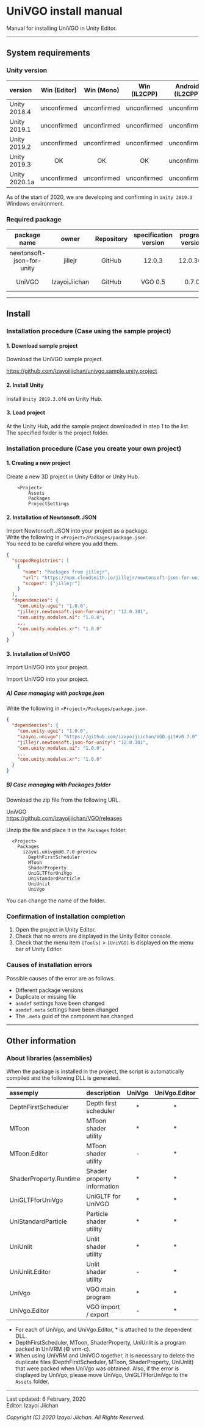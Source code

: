 # UniVGO install manual

Manual for installing UniVGO in Unity Editor.

___
## System requirements

### Unity version

|version|Win (Editor)|Win (Mono)|Win (IL2CPP)|Android (IL2CPP)|iOS|
|:---|:---:|:---:|:---:|:---:|:---:|
|Unity 2018.4|unconfirmed|unconfirmed|unconfirmed|unconfirmed|unconfirmed|
|Unity 2019.1|unconfirmed|unconfirmed|unconfirmed|unconfirmed|unconfirmed|
|Unity 2019.2|unconfirmed|unconfirmed|unconfirmed|unconfirmed|unconfirmed|
|Unity 2019.3|OK|OK|OK|unconfirmed|unconfirmed|
|Unity 2020.1a|unconfirmed|unconfirmed|unconfirmed|unconfirmed|unconfirmed|

As of the start of 2020, we are developing and confirming in `Unity 2019.3` Windows environment.

### Required package

|package name|owner|Repository|specification version|program version|release date|
|:---:|:---:|:---:|:---:|:---:|:---:|
|newtonsoft-json-for-unity|jillejr|GitHub|12.0.3|12.0.301|20 Jan, 2020|
|UniVGO|IzayoiJiichan|GitHub|VGO 0.5|0.7.0|23 Jan, 2020|

___
## Install

### Installation procedure (Case using the sample project)


#### 1. Download sample project

Download the UniVGO sample project.

https://github.com/izayoijiichan/univgo.sample.unity.project

#### 2. Install Unity

Install `Unity 2019.3.0f6` on Unity Hub.

#### 3. Load project

At the Unity Hub, add the sample project downloaded in step 1 to the list.  
The specified folder is the project folder.


### Installation procedure (Case you create your own project)


#### 1. Creating a new project

Create a new 3D project in Unity Editor or Unity Hub.

```
    <Project>
        Assets
        Packages
        ProjectSettings
```

#### 2. Installation of Newtonsoft.JSON

Import Newtonsoft.JSON into your project as a package.  
Write the following in `<Project>/Packages/package.json`.  
You need to be careful where you add them.

```json
{
  "scopedRegistries": [
    {
      "name": "Packages from jillejr",
      "url": "https://npm.cloudsmith.io/jillejr/newtonsoft-json-for-unity/",
      "scopes": ["jillejr"]
    }
  ],
  "dependencies": {
    "com.unity.ugui": "1.0.0",
    "jillejr.newtonsoft.json-for-unity": "12.0.301",
    "com.unity.modules.ai": "1.0.0",
    ...
    "com.unity.modules.xr": "1.0.0"
  }
}
```

#### 3. Installation of UniVGO

Import UniVGO into your project.

Import UniVGO into your project.

##### A) Case managing with package.json

Write the following in `<Project>/Packages/package.json`.

```json
{
  "dependencies": {
    "com.unity.ugui": "1.0.0",
    "izayoi.univgo": "https://github.com/izayoijiichan/VGO.git#v0.7.0",
    "jillejr.newtonsoft.json-for-unity": "12.0.301",
    "com.unity.modules.ai": "1.0.0",
    ...
    "com.unity.modules.xr": "1.0.0"
  }
}
```

##### B) Case managing with Packages folder

Download the zip file from the following URL. 

UniVGO  
https://github.com/izayoijiichan/VGO/releases  

Unzip the file and place it in the `Packages` folder.

```
  <Project>
    Packages
      izayoi.univgo@0.7.0-preview
        DepthFirstScheduler
        MToon
        ShaderProperty
        UniGLTFforUniVgo
        UniStandardParticle
        UniUnlit
        UniVgo
```

You can change the name of the folder.

### Confirmation of installation completion

1. Open the project in Unity Editor.
2. Check that no errors are displayed in the Unity Editor console.
3. Check that the menu item `[Tools]` > `[UniVGO]` is displayed on the menu bar of Unity Editor.

### Causes of installation errors

Possible causes of the error are as follows.

- Different package versions
- Duplicate or missing file
- `asmdef` settings have been changed
- `asmdef.meta` settings have been changed
- The `.meta` guid of the component has changed

___
## Other information


### About libraries (assemblies)

When the package is installed in the project, the script is automatically compiled and the following DLL is generated.

|assemply|description|UniVgo|UniVgo.Editor|
|:---|:---|:---:|:---:|
|DepthFirstScheduler|Depth first scheduler|*|*|
|MToon|MToon shader utility|*|*|
|MToon.Editor|MToon shader utility|-|*|
|ShaderProperty.Runtime|Shader property information|*|*|
|UniGLTFforUniVgo|UniGLTF for UniVGO|*|*|
|UniStandardParticle|Particle shader utility|*|*|
|UniUnlit|Unlit shader utility|*|*|
|UniUnlit.Editor|Unlit shader utility|-|*|
|UniVgo|VGO main program|*|*|
|UniVgo.Editor|VGO import / export|-|*|

- For each of UniVgo, and UniVgo.Editor, * is attached to the dependent DLL.
- DepthFirstScheduler, MToon, ShaderProperty, UniUnlit is a program packed in UniVRM (© vrm-c).
- When using UniVRM and UniVGO together, it is necessary to delete the duplicate files (DepthFirstScheduler, MToon, ShaderProperty, UniUnlit) that were packed when UniVgo was obtained.
  Also, if the error is displayed by UniVgo, please move UniVgo, UniGLTFforUniVgo to the `Assets` folder.

___
Last updated: 6 February, 2020  
Editor: Izayoi Jiichan

*Copyright (C) 2020 Izayoi Jiichan. All Rights Reserved.*
